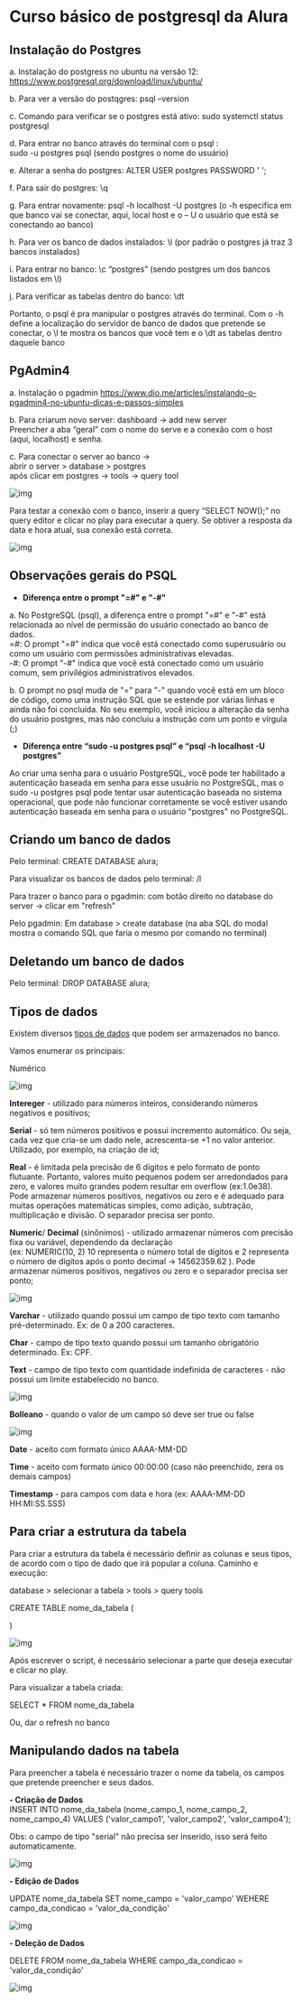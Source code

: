 # Curso básico de postgresql da Alura  

## Instalação do Postgres


a. Instalação do postgress no ubuntu na versão 12:  https://www.postgresql.org/download/linux/ubuntu/  

b. Para ver a versão do postqgres: psql –version  

c. Comando para verificar se o postgres está ativo: 
sudo systemctl status postgresql   

d. Para entrar no banco através do terminal com o psql :   
sudo -u postgres psql   (sendo postgres o nome do usuário)  

e. Alterar a senha do postgres: ALTER USER postgres PASSWORD ' ';  

f. Para sair do postgres: \q  

g. Para entrar novamente: psql -h localhost -U postgres  (o -h especifica em que banco vai se conectar, aqui, local host e o – U o usuário que está se conectando ao banco)  

h. Para ver os banco de dados instalados: \l (por padrão o postgres já traz 3 bancos instalados)  

i. Para entrar no banco: \c “postgres” (sendo postgres um dos bancos listados em \l)  

j. Para verificar as tabelas dentro do banco: \dt  

Portanto, o psql é pra manipular o postgres através do terminal. Com o -h define a localização do servidor de banco de dados que pretende se conectar, o  \l te mostra os bancos que você tem e o \dt as tabelas dentro daquele banco  


## PgAdmin4  


a. Instalação o pgadmin https://www.dio.me/articles/instalando-o-pgadmin4-no-ubuntu-dicas-e-passos-simples  

b. Para criarum novo server: dashboard → add new server  
Preencher a aba “geral” com o nome do serve e a conexão com o host (aqui, localhost) e senha.  

c. Para conectar o server ao banco →   
abrir o server > database > postgres  
após clicar em postgres → tools → query tool  

![img](/midia/conectServer.png)

Para testar a conexão com o banco, inserir a query “SELECT NOW();” no query editor e clicar no play para executar a query. Se obtiver a resposta da data e hora atual, sua conexão está correta.

![img](/midia/testConnection.png)  


## Observações gerais do PSQL

- **Diferença entre o prompt "=#" e "-#"**  

a. No PostgreSQL (psql), a diferença entre o prompt "=#" e "-#" está relacionada ao nível de permissão do usuário conectado ao banco de dados.  
    =#: O prompt "=#" indica que você está conectado como superusuário ou como um usuário com permissões administrativas elevadas.   
    -#: O prompt "-#" indica que você está conectado como um usuário comum, sem privilégios administrativos elevados.

b. O prompt no psql muda de "=" para "-" quando você está em um bloco de código, como uma instrução SQL que se estende por várias linhas e ainda não foi concluída.
No seu exemplo, você iniciou a alteração da senha do usuário postgres, mas não concluiu a instrução com um ponto e vírgula (;)  



- **Diferença entre  “sudo -u postgres psql” e “psql -h localhost -U postgres”**  

Ao criar uma senha para o usuário PostgreSQL, você pode ter habilitado a autenticação baseada em senha para esse usuário no PostgreSQL, mas o sudo -u postgres psql pode tentar usar autenticação baseada no sistema operacional, que pode não funcionar corretamente se você estiver usando autenticação baseada em senha para o usuário "postgres" no PostgreSQL.  

## Criando um banco de dados

Pelo terminal:
CREATE DATABASE alura;

Para visualizar os bancos de dados pelo terminal: /l

Para trazer o banco para o pgadmin: com botão direito no database do server -> clicar em "refresh"

Pelo pgadmin:
Em database > create database (na aba SQL do modal mostra o comando SQL que faria o mesmo por comando no terminal)

## Deletando um banco de dados

Pelo terminal: 
DROP DATABASE alura;

## Tipos de dados

Existem diversos [tipos de dados](https://www.postgresql.org/docs/16/datatype.html) que podem ser armazenados no banco.

Vamos enumerar os principais:

Numérico

![img](/midia/tipo_numerico.png)  

**Intereger** - utilizado para números inteiros, considerando números negativos e positivos;  

**Serial** - só tem números positivos e possui incremento automático. Ou seja, cada vez que cria-se um dado nele, acrescenta-se +1 no valor anterior. Utilizado, por exemplo, na criação de id;  

**Real** - é limitada pela precisão de 6 dígitos e pelo formato de ponto flutuante. Portanto, valores muito pequenos podem ser arredondados para zero, e valores muito grandes podem resultar em overflow (ex:1.0e38). Pode armazenar números positivos, negativos ou zero e é adequado para muitas operações matemáticas simples, como adição, subtração, multiplicação e divisão. O separador precisa ser ponto.

**Numeric**/ **Decimal** (sinônimos) - utilizado armazenar números com precisão fixa ou variável, dependendo da declaração  
(ex: NUMERIC(10, 2) 10 representa o número total de dígitos e 2 representa o número de dígitos após o ponto decimal -> 14562359.62 ). Pode armazenar números positivos, negativos ou zero e o separador precisa ser ponto;  


![img](/midia/tipo_texto.png)  

**Varchar** - utilizado quando possui um campo de tipo texto com tamanho pré-determinado. Ex: de 0 a 200 caracteres.  

**Char** - campo de tipo texto quando possui um tamanho obrigatório determinado. Ex: CPF.  

**Text** - campo de tipo texto com quantidade indefinida de caracteres - não possui um limite estabelecido no banco.  

![img](/midia/tipo_boolean.png)  

**Bolleano** - quando o valor de um campo só deve ser true ou false  


![img](/midia/tipo_dataHora.png)  

**Date** - aceito com formato único AAAA-MM-DD

**Time** - aceito com formato único 00:00:00 (caso não preenchido, zera os demais campos)

**Timestamp** - para campos com data e hora (ex: AAAA-MM-DD HH:MI:SS.SSS)


## Para criar a estrutura da tabela

Para criar a estrutura da tabela é necessário definir as colunas e seus tipos, de acordo com o tipo de dado que irá popular a coluna. Caminho e execução:  

database > selecionar a tabela > tools > query tools

CREATE TABLE nome_da_tabela (

)

![img](/midia/createTable.png)  


Após escrever o script, é necessário selecionar a parte que deseja executar e clicar no play.

Para visualizar a tabela criada:

SELECT * FROM nome_da_tabela  

Ou, dar o refresh no banco

## Manipulando dados na tabela   

Para preencher a tabela é necessário trazer o nome da tabela, os campos que pretende preencher e seus dados.  

**- Criação de Dados**   
INSERT INTO nome_da_tabela (nome_campo_1, nome_campo_2, nome_campo_4)
VALUES ('valor_campo1', 'valor_campo2', 'valor_campo4');  

Obs: o campo de tipo "serial" não precisa ser inserido, isso será feito automaticamente.  

![img](/midia/criacaoDados.png)  

**- Edição de Dados**  

UPDATE nome_da_tabela SET nome_campo = 'valor_campo' WEHERE campo_da_condicao = 'valor_da_condição'  

![img](/midia/edicaoDados.png)

**- Deleção de Dados**  

DELETE FROM nome_da_tabela WHERE campo_da_condicao = 'valor_da_condição'  

![img](/midia/delecaoDados.png)

